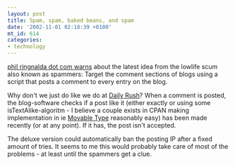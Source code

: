 ```yaml
---
layout: post
title: Spam, spam, baked beans, and spam
date: '2002-11-01 02:18:39 +0100'
mt_id: 614
categories:
- technology
---
```

<a href="http://philringnalda.com/archives/002371.php">phil ringnalda dot com warns</a> about the latest idea from the lowlife scum also known as spammers: Target the comment sections of blogs using a script that posts a comment to every entry on the blog.

Why don't we just do like we do at <a href="http://www.dailyrush.dk">Daily Rush</a>? When a comment is posted, the blog-software checks if a post like it (either exactly or using some isTextAlike-algoritm - I believe a couple exists in CPAN making implementation in ie <a href="http://www.movabletype.org">Movable Type</a> reasonably easy) has been made recently (or at any point). If it has, the post isn't accepted.

The deluxe version could automatically ban the posting IP after a fixed amount of tries. It seems to me this would probably take care of most of the problems - at least until the spammers get a clue.
